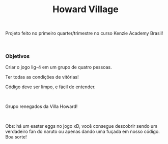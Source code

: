 <h1 align="center">Howard Village</h1>
<br>
<p>Projeto feito no primeiro quarter/trimestre no curso Kenzie Academy Brasil!</p>
<br>
<h3>Objetivos</h3>
<p>Criar o jogo lig-4 em um grupo de quatro pessoas.</p>
<p>Ter todas as condições de vitórias!</p>
<p>Código deve ser limpo, e fácil de entender.</p>
<br>
<p>Grupo renegados da Villa Howard!</p>
<br>
<p>Obs: há um easter eggs no jogo xD, você consegue descobrir sendo um verdadeiro fan do naruto ou apenas dando uma fuçada em nosso código. Boa sorte!</p>
